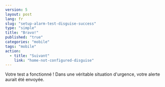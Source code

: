 ```yaml
---
version: 5
layout: post
lang: fr
slug: "setup-alarm-test-disguise-success"
type: "simple"
title: "Bravo!"
published: "true"
categories: "mobile"
tags: "mobile"
action: 
  - title: "Suivant"
    link: "home-not-configured-disguise"
---
```


Votre test a fonctionné ! Dans une véritable situation d'urgence, votre alerte aurait été envoyée.
